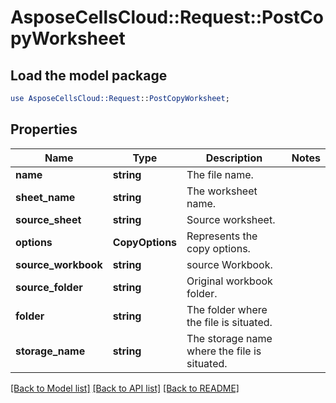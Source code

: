 # AsposeCellsCloud::Request::PostCopyWorksheet 

## Load the model package
```perl
use AsposeCellsCloud::Request::PostCopyWorksheet;
```

## Properties
Name | Type | Description | Notes
------------ | ------------- | ------------- | -------------
**name** | **string** | The file name. |
**sheet_name** | **string** | The worksheet name. |
**source_sheet** | **string** | Source worksheet. |
**options** | **CopyOptions** | Represents the copy options. |
**source_workbook** | **string** | source Workbook. |
**source_folder** | **string** | Original workbook folder. |
**folder** | **string** | The folder where the file is situated. |
**storage_name** | **string** | The storage name where the file is situated. |  

[[Back to Model list]](../README.md#documentation-for-requests) [[Back to API list]](../README.md#documentation-for-api-endpoints) [[Back to README]](../README.md)

